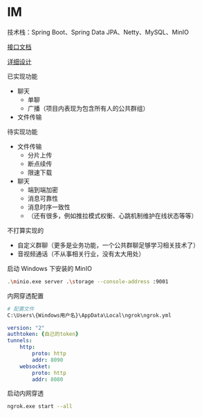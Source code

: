 # IM

技术栈：Spring Boot、Spring Data JPA、Netty、MySQL、MinIO

[接口文档](https://q76vzhue63.apifox.cn)

[详细设计](doc/详细设计.md)



已实现功能

- 聊天
    - 单聊
    - 广播（项目内表现为包含所有人的公共群组）
- 文件传输

待实现功能

- 文件传输
    - 分片上传
    - 断点续传
    - 限速下载
- 聊天
    - 端到端加密
    - 消息可靠性
    - 消息时序一致性
    - （还有很多，例如推拉模式权衡、心跳机制维护在线状态等等）

不打算实现的

- 自定义群聊（更多是业务功能，一个公共群聊足够学习相关技术了）
- 音视频通话（不从事相关行业，没有太大用处）



启动 Windows 下安装的 MinIO

```bash
.\minio.exe server .\storage --console-address :9001
```

内网穿透配置

```bash
# 配置文件
C:\Users\{Windows用户名}\AppData\Local\ngrok\ngrok.yml
```

```yml
version: "2"
authtoken: {自己的token}
tunnels:
    http:
        proto: http
        addr: 8090
    websocket:
        proto: http
        addr: 8080
```

启动内网穿透

```bash
ngrok.exe start --all
```


